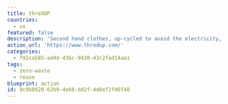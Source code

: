 ```yaml
---
title: thredUP
countries:
  - us
featured: false
description: 'Second hand clothes, up-cycled to avoid the electricity, carbon, etc waste of making new clothes, and keeping them from a landfill. Women and kids but nothing for men.'
action_url: 'https://www.thredup.com/'
categories:
  - f92ca585-ad4d-43bc-9430-43c2fad14aa1
tags:
  - zero-waste
  - reuse
blueprint: action
id: 9c9b8920-62b9-4e68-bd2f-4d8ef2fd6f48
---
```

